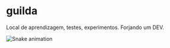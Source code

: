 # guilda
Local de aprendizagem, testes, experimentos. Forjando um DEV.

![Snake animation](https://github.com/jeffersonnobrega/jeffersonnobrega/blob/output/github-contribution-grid-snake.svg)
